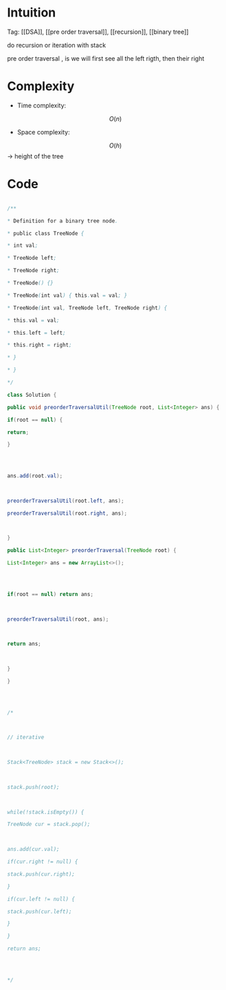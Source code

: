 # Intuition

<!-- Describe your first thoughts on how to solve this problem. -->


Tag: [[DSA]], [[pre order traversal]], [[recursion]], [[binary tree]]
  

do recursion or iteration with stack

  

pre order traversal , is we will first see all the left rigth, then their right

  

# Complexity

- Time complexity:

<!-- Add your time complexity here, e.g. $$O(n)$$ -->

$$O(n)$$

  

- Space complexity:

<!-- Add your space complexity here, e.g. $$O(n)$$ -->

$$O(h)$$ -> height of the tree

# Code

```java []

/**

* Definition for a binary tree node.

* public class TreeNode {

* int val;

* TreeNode left;

* TreeNode right;

* TreeNode() {}

* TreeNode(int val) { this.val = val; }

* TreeNode(int val, TreeNode left, TreeNode right) {

* this.val = val;

* this.left = left;

* this.right = right;

* }

* }

*/

class Solution {

public void preorderTraversalUtil(TreeNode root, List<Integer> ans) {

if(root == null) {

return;

}

  
  

ans.add(root.val);

  

preorderTraversalUtil(root.left, ans);

preorderTraversalUtil(root.right, ans);

  

}

public List<Integer> preorderTraversal(TreeNode root) {

List<Integer> ans = new ArrayList<>();

  
  

if(root == null) return ans;

  

preorderTraversalUtil(root, ans);

  

return ans;

  

}

}

  
  

/*

  

// iterative

  

Stack<TreeNode> stack = new Stack<>();

  

stack.push(root);

  

while(!stack.isEmpty()) {

TreeNode cur = stack.pop();

  

ans.add(cur.val);

if(cur.right != null) {

stack.push(cur.right);

}

if(cur.left != null) {

stack.push(cur.left);

}

}

return ans;

  
  

*/

```